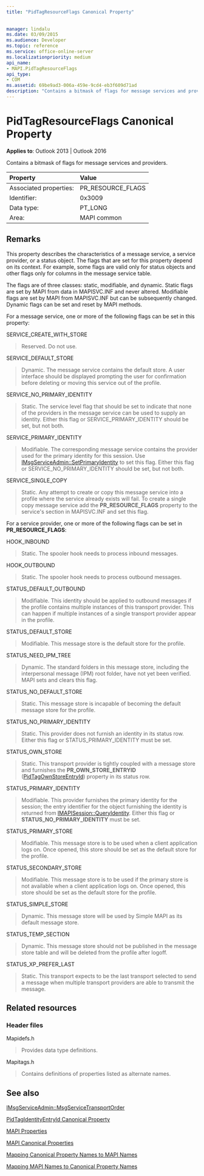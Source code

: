 ```yaml
---
title: "PidTagResourceFlags Canonical Property"
 
 
manager: lindalu
ms.date: 03/09/2015
ms.audience: Developer
ms.topic: reference
ms.service: office-online-server
ms.localizationpriority: medium
api_name:
- MAPI.PidTagResourceFlags
api_type:
- COM
ms.assetid: 69be9ad3-006a-459e-9cd4-eb3f609d71ad
description: "Contains a bitmask of flags for message services and providers. This property describes characteristics of a message service, service provider, or status object."
---
```


# PidTagResourceFlags Canonical Property

  
  
**Applies to**: Outlook 2013 | Outlook 2016 
  
Contains a bitmask of flags for message services and providers.
  
|Property |Value |
|:-----|:-----|
|Associated properties:  <br/> |PR_RESOURCE_FLAGS  <br/> |
|Identifier:  <br/> |0x3009  <br/> |
|Data type:  <br/> |PT_LONG  <br/> |
|Area:  <br/> |MAPI common  <br/> |
   
## Remarks

This property describes the characteristics of a message service, a service provider, or a status object. The flags that are set for this property depend on its context. For example, some flags are valid only for status objects and other flags only for columns in the message service table. 
  
The flags are of three classes: static, modifiable, and dynamic. Static flags are set by MAPI from data in MAPISVC.INF and never altered. Modifiable flags are set by MAPI from MAPISVC.INF but can be subsequently changed. Dynamic flags can be set and reset by MAPI methods.
  
For a message service, one or more of the following flags can be set in this property:
  
SERVICE_CREATE_WITH_STORE 
  
> Reserved. Do not use.
    
SERVICE_DEFAULT_STORE 
  
> Dynamic. The message service contains the default store. A user interface should be displayed prompting the user for confirmation before deleting or moving this service out of the profile. 
    
SERVICE_NO_PRIMARY_IDENTITY 
  
> Static. The service level flag that should be set to indicate that none of the providers in the message service can be used to supply an identity. Either this flag or SERVICE_PRIMARY_IDENTITY should be set, but not both.
    
SERVICE_PRIMARY_IDENTITY 
  
> Modifiable. The corresponding message service contains the provider used for the primary identity for this session. Use [IMsgServiceAdmin::SetPrimaryIdentity](imsgserviceadmin-setprimaryidentity.md) to set this flag. Either this flag or SERVICE_NO_PRIMARY_IDENTITY should be set, but not both. 
    
SERVICE_SINGLE_COPY 
  
> Static. Any attempt to create or copy this message service into a profile where the service already exists will fail. To create a single copy message service add the **PR_RESOURCE_FLAGS** property to the service's section in MAPISVC.INF and set this flag. 
    
For a service provider, one or more of the following flags can be set in **PR_RESOURCE_FLAGS**:
  
HOOK_INBOUND 
  
> Static. The spooler hook needs to process inbound messages.
    
HOOK_OUTBOUND 
  
> Static. The spooler hook needs to process outbound messages. 
    
STATUS_DEFAULT_OUTBOUND 
  
> Modifiable. This identity should be applied to outbound messages if the profile contains multiple instances of this transport provider. This can happen if multiple instances of a single transport provider appear in the profile.
    
STATUS_DEFAULT_STORE 
  
> Modifiable. This message store is the default store for the profile. 
    
STATUS_NEED_IPM_TREE 
  
> Dynamic. The standard folders in this message store, including the interpersonal message (IPM) root folder, have not yet been verified. MAPI sets and clears this flag. 
    
STATUS_NO_DEFAULT_STORE 
  
> Static. This message store is incapable of becoming the default message store for the profile.
    
STATUS_NO_PRIMARY_IDENTITY 
  
> Static. This provider does not furnish an identity in its status row. Either this flag or STATUS_PRIMARY_IDENTITY must be set.
    
STATUS_OWN_STORE 
  
> Static. This transport provider is tightly coupled with a message store and furnishes the **PR_OWN_STORE_ENTRYID** ([PidTagOwnStoreEntryId](pidtagownstoreentryid-canonical-property.md)) property in its status row.
    
STATUS_PRIMARY_IDENTITY 
  
> Modifiable. This provider furnishes the primary identity for the session; the entry identifier for the object furnishing the identity is returned from [IMAPISession::QueryIdentity](imapisession-queryidentity.md). Either this flag or **STATUS_NO_PRIMARY_IDENTITY** must be set. 
    
STATUS_PRIMARY_STORE 
  
> Modifiable. This message store is to be used when a client application logs on. Once opened, this store should be set as the default store for the profile. 
    
STATUS_SECONDARY_STORE 
  
> Modifiable. This message store is to be used if the primary store is not available when a client application logs on. Once opened, this store should be set as the default store for the profile. 
    
STATUS_SIMPLE_STORE 
  
> Dynamic. This message store will be used by Simple MAPI as its default message store.
    
STATUS_TEMP_SECTION 
  
> Dynamic. This message store should not be published in the message store table and will be deleted from the profile after logoff. 
    
STATUS_XP_PREFER_LAST 
  
> Static. This transport expects to be the last transport selected to send a message when multiple transport providers are able to transmit the message.
    
## Related resources

### Header files

Mapidefs.h
  
> Provides data type definitions.
    
Mapitags.h
  
> Contains definitions of properties listed as alternate names.
    
## See also



[IMsgServiceAdmin::MsgServiceTransportOrder](imsgserviceadmin-msgservicetransportorder.md)
  
[PidTagIdentityEntryId Canonical Property](pidtagidentityentryid-canonical-property.md)


[MAPI Properties](mapi-properties.md)
  
[MAPI Canonical Properties](mapi-canonical-properties.md)
  
[Mapping Canonical Property Names to MAPI Names](mapping-canonical-property-names-to-mapi-names.md)
  
[Mapping MAPI Names to Canonical Property Names](mapping-mapi-names-to-canonical-property-names.md)


